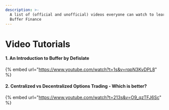 ```yaml
---
description: >-
  A list of (official and unofficial) videos everyone can watch to learn about
  Buffer Finance
---
```


# Video Tutorials

#### 1. An Introduction to Buffer by Defislate

{% embed url="https://www.youtube.com/watch?t=1s&v=rqpN3KvDPL8" %}

#### 2. Centralized vs Decentralized Options Trading - Which is better?

{% embed url="https://www.youtube.com/watch?t=213s&v=O9_qzTFJ6Sc" %}
